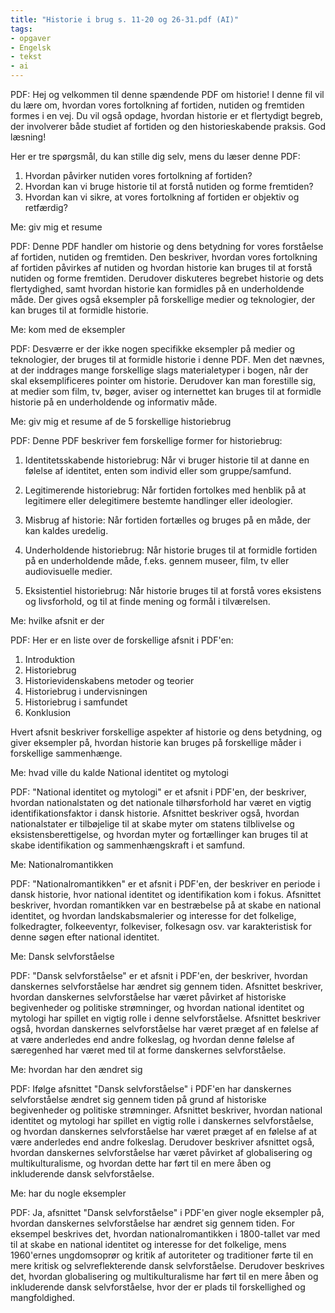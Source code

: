 ```yaml
---
title: "Historie i brug s. 11-20 og 26-31.pdf (AI)"
tags: 
- opgaver
- Engelsk
- tekst
- ai
---
```

PDF: Hej og velkommen til denne spændende PDF om historie! I denne fil vil du lære om, hvordan vores fortolkning af fortiden, nutiden og fremtiden formes i en vej. Du vil også opdage, hvordan historie er et flertydigt begreb, der involverer både studiet af fortiden og den historieskabende praksis. God læsning!

Her er tre spørgsmål, du kan stille dig selv, mens du læser denne PDF:

1. Hvordan påvirker nutiden vores fortolkning af fortiden?
2. Hvordan kan vi bruge historie til at forstå nutiden og forme fremtiden?
3. Hvordan kan vi sikre, at vores fortolkning af fortiden er objektiv og retfærdig?

Me: giv mig et resume

PDF: Denne PDF handler om historie og dens betydning for vores forståelse af fortiden, nutiden og fremtiden. Den beskriver, hvordan vores fortolkning af fortiden påvirkes af nutiden og hvordan historie kan bruges til at forstå nutiden og forme fremtiden. Derudover diskuteres begrebet historie og dets flertydighed, samt hvordan historie kan formidles på en underholdende måde. Der gives også eksempler på forskellige medier og teknologier, der kan bruges til at formidle historie.

Me: kom med de eksempler

PDF: Desværre er der ikke nogen specifikke eksempler på medier og teknologier, der bruges til at formidle historie i denne PDF. Men det nævnes, at der inddrages mange forskellige slags materialetyper i bogen, når der skal eksemplificeres pointer om historie. Derudover kan man forestille sig, at medier som film, tv, bøger, aviser og internettet kan bruges til at formidle historie på en underholdende og informativ måde.

Me: giv mig et resume af de 5 forskellige historiebrug

PDF: Denne PDF beskriver fem forskellige former for historiebrug:

1. Identitetsskabende historiebrug: Når vi bruger historie til at danne en følelse af identitet, enten som individ eller som gruppe/samfund.

2. Legitimerende historiebrug: Når fortiden fortolkes med henblik på at legitimere eller delegitimere bestemte handlinger eller ideologier.

3. Misbrug af historie: Når fortiden fortælles og bruges på en måde, der kan kaldes uredelig.

4. Underholdende historiebrug: Når historie bruges til at formidle fortiden på en underholdende måde, f.eks. gennem museer, film, tv eller audiovisuelle medier.

5. Eksistentiel historiebrug: Når historie bruges til at forstå vores eksistens og livsforhold, og til at finde mening og formål i tilværelsen.

Me: hvilke afsnit er der

PDF: Her er en liste over de forskellige afsnit i PDF'en:

1. Introduktion
2. Historiebrug
3. Historievidenskabens metoder og teorier
4. Historiebrug i undervisningen
5. Historiebrug i samfundet
6. Konklusion

Hvert afsnit beskriver forskellige aspekter af historie og dens betydning, og giver eksempler på, hvordan historie kan bruges på forskellige måder i forskellige sammenhænge.

Me: hvad ville du kalde National identitet og mytologi

PDF: "National identitet og mytologi" er et afsnit i PDF'en, der beskriver, hvordan nationalstaten og det nationale tilhørsforhold har været en vigtig identifikationsfaktor i dansk historie. Afsnittet beskriver også, hvordan nationalstater er tilbøjelige til at skabe myter om statens tilblivelse og eksistensberettigelse, og hvordan myter og fortællinger kan bruges til at skabe identifikation og sammenhængskraft i et samfund.

Me: Nationalromantikken

PDF: "Nationalromantikken" er et afsnit i PDF'en, der beskriver en periode i dansk historie, hvor national identitet og identifikation kom i fokus. Afsnittet beskriver, hvordan romantikken var en bestræbelse på at skabe en national identitet, og hvordan landskabsmalerier og interesse for det folkelige, folkedragter, folkeeventyr, folkeviser, folkesagn osv. var karakteristisk for denne søgen efter national identitet.

Me: Dansk selvforståelse

PDF: "Dansk selvforståelse" er et afsnit i PDF'en, der beskriver, hvordan danskernes selvforståelse har ændret sig gennem tiden. Afsnittet beskriver, hvordan danskernes selvforståelse har været påvirket af historiske begivenheder og politiske strømninger, og hvordan national identitet og mytologi har spillet en vigtig rolle i denne selvforståelse. Afsnittet beskriver også, hvordan danskernes selvforståelse har været præget af en følelse af at være anderledes end andre folkeslag, og hvordan denne følelse af særegenhed har været med til at forme danskernes selvforståelse.

Me: hvordan har den ændret sig

PDF: Ifølge afsnittet "Dansk selvforståelse" i PDF'en har danskernes selvforståelse ændret sig gennem tiden på grund af historiske begivenheder og politiske strømninger. Afsnittet beskriver, hvordan national identitet og mytologi har spillet en vigtig rolle i danskernes selvforståelse, og hvordan danskernes selvforståelse har været præget af en følelse af at være anderledes end andre folkeslag. Derudover beskriver afsnittet også, hvordan danskernes selvforståelse har været påvirket af globalisering og multikulturalisme, og hvordan dette har ført til en mere åben og inkluderende dansk selvforståelse.

Me: har du nogle eksempler

PDF: Ja, afsnittet "Dansk selvforståelse" i PDF'en giver nogle eksempler på, hvordan danskernes selvforståelse har ændret sig gennem tiden. For eksempel beskrives det, hvordan nationalromantikken i 1800-tallet var med til at skabe en national identitet og interesse for det folkelige, mens 1960'ernes ungdomsoprør og kritik af autoriteter og traditioner førte til en mere kritisk og selvreflekterende dansk selvforståelse. Derudover beskrives det, hvordan globalisering og multikulturalisme har ført til en mere åben og inkluderende dansk selvforståelse, hvor der er plads til forskellighed og mangfoldighed.